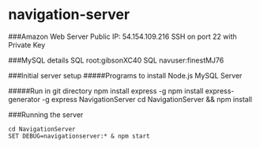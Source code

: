 # navigation-server

###Amazon Web Server
    Public IP: 54.154.109.216
    SSH on port 22 with Private Key

###MySQL details
    SQL root:gibsonXC40
    SQL navuser:finestMJ76

###Initial server setup
#####Programs to install
    Node.js
    MySQL Server

#####Run in git directory
    npm install express -g
    npm install express-generator -g
    express NavigationServer
    cd NavigationServer && npm install

###Running the server

    cd NavigationServer
    SET DEBUG=navigationserver:* & npm start
    
